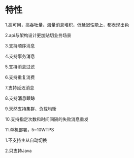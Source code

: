 # 特性

1.高可用，高吞吐量，海量消息堆积，低延迟性能上，都表现出色 

2.api与架构设计更加贴切业务场景 

3.支持顺序消息 

4.支持事务消息 

5.支持消息过滤 

6.支持重复消费 

7.支持延迟消息 

8.支持消息跟踪 

9.天然支持集群、负载均衡 

10.支持指定次数和时间间隔的失败消息重发 

11.单机部署，5~10WTPS 



1.不支持主从自动切换 

2.只支持Java